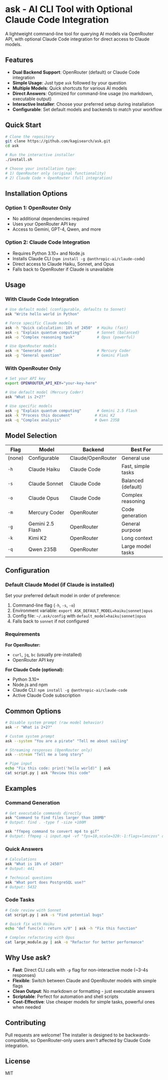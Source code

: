 # ask - AI CLI Tool with Optional Claude Code Integration

A lightweight command-line tool for querying AI models via OpenRouter API, with optional Claude Code integration for direct access to Claude models.

## Features

- **Dual Backend Support**: OpenRouter (default) or Claude Code integration
- **Simple Usage**: Just type `ask` followed by your question
- **Multiple Models**: Quick shortcuts for various AI models
- **Direct Answers**: Optimized for command-line usage (no markdown, executable output)
- **Interactive Installer**: Choose your preferred setup during installation
- **Configurable**: Set default models and backends to match your workflow

## Quick Start

```bash
# Clone the repository
git clone https://github.com/kagisearch/ask.git
cd ask

# Run the interactive installer
./install.sh

# Choose your installation type:
# 1) OpenRouter only (original functionality)
# 2) Claude Code + OpenRouter (full integration)
```

## Installation Options

### Option 1: OpenRouter Only
- No additional dependencies required
- Uses your OpenRouter API key
- Access to Gemini, GPT-4, Qwen, and more

### Option 2: Claude Code Integration
- Requires Python 3.10+ and Node.js
- Installs Claude CLI (`npm install -g @anthropic-ai/claude-code`)
- Direct access to Claude Haiku, Sonnet, and Opus
- Falls back to OpenRouter if Claude is unavailable

## Usage

### With Claude Code Integration

```bash
# Use default model (configurable, defaults to Sonnet)
ask "Write hello world in Python"

# Force specific Claude models
ask -h "Quick calculation: 18% of 2450"  # Haiku (fast)
ask -s "Explain quantum computing"       # Sonnet (balanced)
ask -o "Complex reasoning task"          # Opus (powerful)

# Use OpenRouter models
ask -m "Generate code"                   # Mercury Coder
ask -g "General question"                # Gemini Flash
```

### With OpenRouter Only

```bash
# Set your API key
export OPENROUTER_API_KEY="your-key-here"

# Use default model (Mercury Coder)
ask "What is 2+2?"

# Use specific models
ask -g "Explain quantum computing"       # Gemini 2.5 Flash
ask -k "Process this document"          # Kimi K2
ask -q "Complex analysis"               # Qwen 235B
```

## Model Selection

| Flag | Model | Backend | Best For |
|------|-------|---------|----------|
| (none) | Configurable | Claude/OpenRouter | General use |
| `-h` | Claude Haiku | Claude Code | Fast, simple tasks |
| `-s` | Claude Sonnet | Claude Code | Balanced (default) |
| `-o` | Claude Opus | Claude Code | Complex reasoning |
| `-m` | Mercury Coder | OpenRouter | Code generation |
| `-g` | Gemini 2.5 Flash | OpenRouter | General purpose |
| `-k` | Kimi K2 | OpenRouter | Long context |
| `-q` | Qwen 235B | OpenRouter | Large model tasks |

## Configuration

### Default Claude Model (if Claude is installed)

Set your preferred default model in order of preference:

1. Command-line flag (`-h`, `-s`, `-o`)
2. Environment variable: `export ASK_DEFAULT_MODEL=haiku|sonnet|opus`
3. Config file: `~/.ask/config` with `default_model=haiku|sonnet|opus`
4. Falls back to `sonnet` if not configured

### Requirements

**For OpenRouter:**
- `curl`, `jq`, `bc` (usually pre-installed)
- OpenRouter API key

**For Claude Code (optional):**
- Python 3.10+
- Node.js and npm
- Claude CLI: `npm install -g @anthropic-ai/claude-code`
- Active Claude Code subscription

## Common Options

```bash
# Disable system prompt (raw model behavior)
ask -r "What is 2+2?"

# Custom system prompt
ask --system "You are a pirate" "Tell me about sailing"

# Streaming responses (OpenRouter only)
ask --stream "Tell me a long story"

# Pipe input
echo "Fix this code: print('hello world)" | ask
cat script.py | ask "Review this code"
```

## Examples

### Command Generation
```bash
# Get executable commands directly
ask "Command to find files larger than 100MB"
# Output: find . -type f -size +100M

ask "ffmpeg command to convert mp4 to gif"
# Output: ffmpeg -i input.mp4 -vf "fps=10,scale=320:-1:flags=lanczos" output.gif
```

### Quick Answers
```bash
# Calculations
ask "What is 18% of 2450?"
# Output: 441

# Technical questions
ask "What port does PostgreSQL use?"
# Output: 5432
```

### Code Tasks
```bash
# Code review with Sonnet
cat script.py | ask -s "Find potential bugs"

# Quick fix with Haiku
echo "def func(x): return x/0" | ask -h "Fix this function"

# Complex refactoring with Opus
cat large_module.py | ask -o "Refactor for better performance"
```

## Why Use ask?

- **Fast**: Direct CLI calls with `-p` flag for non-interactive mode (~3-4s responses)
- **Flexible**: Switch between Claude and OpenRouter models with simple flags
- **Clean Output**: No markdown or formatting - just executable answers
- **Scriptable**: Perfect for automation and shell scripts
- **Cost-Effective**: Use cheaper models for simple tasks, powerful ones when needed

## Contributing

Pull requests are welcome! The installer is designed to be backwards-compatible, so OpenRouter-only users aren't affected by Claude Code integration.

## License

MIT